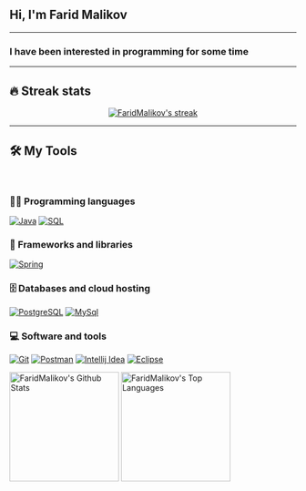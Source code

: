<h2>Hi, I'm <strong>Farid Malikov</strong></h2>
<hr>
<h3>I have been interested in programming for some time</h3>

<hr>

## 🔥 Streak stats

<!-- GitHub Readme Streak Stats - https://github.com/DenverCoder1/github-readme-streak-stats -->
<p align="center">
  <a href="https://github.com/FaridMaIikov">
    <img title="🔥 Get streak stats for your profile at git.io/streak-stats" alt="FaridMaIikov's streak" src="https://github-readme-streak-stats.herokuapp.com/?user=FaridMaIikov&theme=radical&hide_border=true"/>
  </a>
</p>

<hr/>


## 🛠️ My Tools
<br/>

### 👨‍💻 Programming languages

<p>
    <a href="#"><img alt="Java" src="https://img.shields.io/badge/Java-ED8B00?style=for-the-badge&logo=java&logoColor=white&style=plastic"></a>
    <a href="#"><img alt="SQL" src="https://custom-icon-badges.herokuapp.com/badge/SQL-025E8C.svg?logo=database&logoColor=white"></a>
</p>

### 🧰 Frameworks and libraries

<p>
     <a href="#"><img alt="Spring" src="https://img.shields.io/badge/Spring-6DB33F?style=for-the-badge&logo=spring&logoColor=white&style=plastic"></a> 
</p>

### 🗄️ Databases and cloud hosting

<p>
    <a href="#"><img alt="PostgreSQL" src ="https://img.shields.io/badge/PostgreSQL-316192.svg?logo=postgresql&logoColor=white"></a>
    <a href="#"><img alt="MySql" src ="http://img.shields.io/badge/mysql-%2300f.svg?logo=mysqll&logoColor=white"></a>
</p>

### 💻 Software and tools

<p>
    <a href="#"><img alt="Git" src="https://img.shields.io/badge/Git-F05033.svg?logo=git&logoColor=white"></a>
    <a href="#"><img alt="Postman" src="https://img.shields.io/badge/Postman-FF6C37?logo=postman&logoColor=white"></a>
    <a href="#"><img alt="Intellij Idea" src="https://img.shields.io/badge/IntelliJ_IDEA-000000.svg?style=for-the-badge&logo=intellij-idea&logoColor=white&style=plastic"></a>
    <a href="#"><img alt="Eclipse" src="https://img.shields.io/badge/Eclipse-2C2255?style=for-the-badge&logo=eclipse&logoColor=white&style=plastic"></a>
</p>

<p>
 <a href="#"><img alt="FaridMaIikov's Github Stats" src="https://github-readme-stats.vercel.app/api?username=FaridMaIikov&show_icons=true&count_private=true&theme=radical&hide_border=true&bg_color=1F222E&title_color=F85D7F&icon_color=F8D866" height="192px"/></a>
  <a href="#"><img alt="FaridMaIikov's Top Languages" src="https://github-readme-stats.vercel.app/api/top-langs/?username=FaridMaIikov&theme=radical&hide_border=true&bg_color=1F222E&title_color=F85D7F&icon_color=F8D866&hide=Jupyter%20Notebook" height="192px"/></a>
<p>
